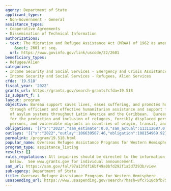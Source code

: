 ```yaml
---
agency: Department of State
applicant_types:
- Non-Government - General
assistance_types:
- Cooperative Agreements
- Dissemination of Technical Information
authorizations:
- text: The Migration and Refugee Assistance Act (MRAA) of 1962 as amended. 22 U.S.C.
    &sect; 2601 et seq.
  url: https://www.govinfo.gov/link/uscode/22/2601
beneficiary_types:
- Refugee/Alien
categories:
- Income Security and Social Services - Emergency and Crisis Assistance
- Income Security and Social Services - Refugees, Alien Services
cfda: '19.518'
fiscal_year: '2022'
grants_url: https://grants.gov/search-grants?cfda=19.518
is_subpart_f: 1
layout: program
objective: Bureau support saves lives, eases suffering, and promotes human dignity
  through efficient and effective humanitarian assistance and support for strengthening
  of asylum systems throughout Latin America and the Caribbean.  Bureau advocates
  for the protection and inclusion of refugees, forcibly displaced persons, stateless
  persons, and vulnerable migrants in countries of origin, transit, and destination.
obligations: '[{"x":"2022","sam_estimate":0.0,"sam_actual":113112687.0,"usa_spending_actual":108905289.08},{"x":"2023","sam_estimate":0.0,"sam_actual":0.0,"usa_spending_actual":125632148.21},{"x":"2024","sam_estimate":0.0,"sam_actual":0.0,"usa_spending_actual":77277469.58}]'
outlays: '[{"x":"2022","outlay":106639507.46,"obligation":108154969.92},{"x":"2023","outlay":71218946.54,"obligation":126582659.09},{"x":"2024","outlay":-86894.85,"obligation":79032660.4}]'
permalink: /program/19.518.html
popular_name: Overseas Refugee Assistance Programs for Western Hemisphere
program_type: assistance_listing
results: []
rules_regulations: All inquiries should be directed to the information contacts listed
  below.  See www.grants.gov for individual announcement.
sam_url: https://sam.gov/fal/97a13fdf16bf49a0bfd292f1a5d7293b/view
sub-agency: Department of State
title: Overseas Refugee Assistance Programs for Western Hemisphere
usaspending_url: https://www.usaspending.gov/search/?hash=8fc7518dbfb75047832940d677e10339
---
```


